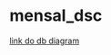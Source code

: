 # mensal_dsc
<a href='https://dbdiagram.io/d/db_diagram_trabakhi_mensal-671a477197a66db9a3254fb9 '> link do db diagram </a>
